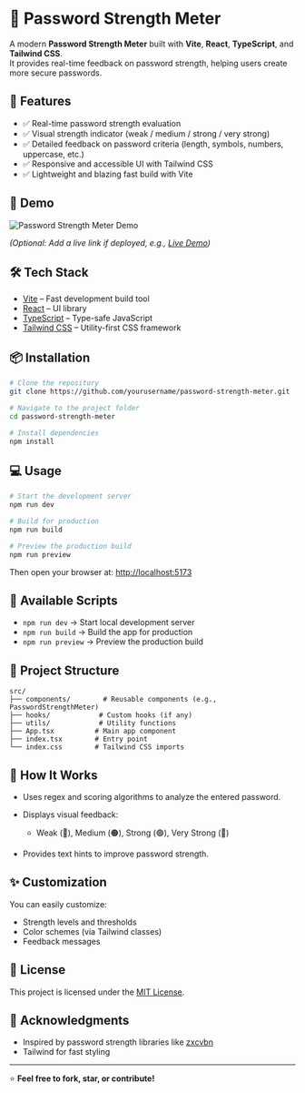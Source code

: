 # 🔐 Password Strength Meter

A modern **Password Strength Meter** built with **Vite**, **React**, **TypeScript**, and **Tailwind CSS**.  
It provides real-time feedback on password strength, helping users create more secure passwords.

## 🚀 Features

- ✅ Real-time password strength evaluation
- ✅ Visual strength indicator (weak / medium / strong / very strong)
- ✅ Detailed feedback on password criteria (length, symbols, numbers, uppercase, etc.)
- ✅ Responsive and accessible UI with Tailwind CSS
- ✅ Lightweight and blazing fast build with Vite

## 📸 Demo

![Password Strength Meter Demo](./screenshot.png)

_(Optional: Add a live link if deployed, e.g., [Live Demo](https://your-demo-url.com))_

## 🛠️ Tech Stack

- [Vite](https://vitejs.dev/) – Fast development build tool
- [React](https://reactjs.org/) – UI library
- [TypeScript](https://www.typescriptlang.org/) – Type-safe JavaScript
- [Tailwind CSS](https://tailwindcss.com/) – Utility-first CSS framework

## 📦 Installation

```bash
# Clone the repository
git clone https://github.com/yourusername/password-strength-meter.git

# Navigate to the project folder
cd password-strength-meter

# Install dependencies
npm install
```

## 💻 Usage

```bash
# Start the development server
npm run dev

# Build for production
npm run build

# Preview the production build
npm run preview
```

Then open your browser at: [http://localhost:5173](http://localhost:5173)

## 🔧 Available Scripts

- `npm run dev` → Start local development server
- `npm run build` → Build the app for production
- `npm run preview` → Preview the production build

## 📁 Project Structure

```
src/
├── components/        # Reusable components (e.g., PasswordStrengthMeter)
├── hooks/            # Custom hooks (if any)
├── utils/            # Utility functions
├── App.tsx          # Main app component
├── index.tsx        # Entry point
└── index.css        # Tailwind CSS imports
```

## 🧪 How It Works

- Uses regex and scoring algorithms to analyze the entered password.
- Displays visual feedback:

  - Weak (🔴), Medium (🟠), Strong (🟢), Very Strong (💚)

- Provides text hints to improve password strength.

## ✨ Customization

You can easily customize:

- Strength levels and thresholds
- Color schemes (via Tailwind classes)
- Feedback messages

## 📄 License

This project is licensed under the [MIT License](./LICENSE).

## 🙌 Acknowledgments

- Inspired by password strength libraries like [zxcvbn](https://github.com/dropbox/zxcvbn)
- Tailwind for fast styling

---

⭐ **Feel free to fork, star, or contribute!**
